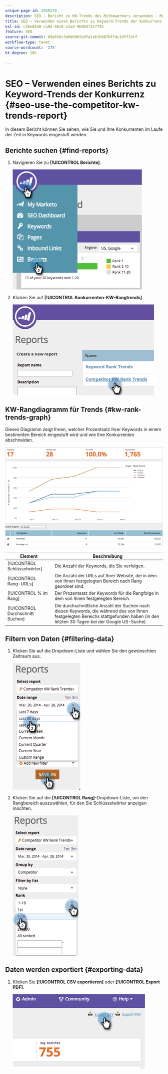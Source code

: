 ```yaml
---
unique-page-id: 2949270
description: SEO - Bericht zu KW-Trends des Mitbewerbers verwenden - Marketo-Dokumente - Produktdokumentation
title: SEO – Verwenden eines Berichts zu Keyword-Trends der Konkurrenz
exl-id: c36e84d0-ca8d-4618-a1ad-9b903f317792
feature: SEO
source-git-commit: 09a656c3a0d0002edfa1a61b987bff4c1dff33cf
workflow-type: tm+mt
source-wordcount: '175'
ht-degree: 10%

---
```


# SEO – Verwenden eines Berichts zu Keyword-Trends der Konkurrenz {#seo-use-the-competitor-kw-trends-report}

In diesem Bericht können Sie sehen, wie Sie und Ihre Konkurrenten im Laufe der Zeit in Keywords eingestuft werden.

## Berichte suchen {#find-reports}

1. Navigieren Sie zu **[!UICONTROL Berichte]**.

   ![](assets/image2014-9-18-14-3a6-3a18.png)

1. Klicken Sie auf **[!UICONTROL Konkurrenten-KW-Rangtrends]**.

   ![](assets/image2014-9-18-14-3a6-3a37.png)

## KW-Rangdiagramm für Trends {#kw-rank-trends-graph}

Dieses Diagramm zeigt Ihnen, welcher Prozentsatz Ihrer Keywords in einem bestimmten Bereich eingestuft wird und wie Ihre Konkurrenten abschneiden.

![](assets/image2014-9-18-14-3a7-3a1.png)

| Element | Beschreibung |
|---|---|
| [!UICONTROL Schlüsselwörter] | Die Anzahl der Keywords, die Sie verfolgen. |
| [!UICONTROL Rang-URLs] | Die Anzahl der URLs auf Ihrer Website, die in dem von Ihnen festgelegten Bereich nach Rang geordnet sind. |
| [!UICONTROL  % im Rang] | Der Prozentsatz der Keywords für die Rangfolge in dem von Ihnen festgelegten Bereich. |
| [!UICONTROL Durchschnitt Suchen] | Die durchschnittliche Anzahl der Suchen nach diesen Keywords, die während des von Ihnen festgelegten Bereichs stattgefunden haben (in den letzten 30 Tagen bei der Google US-Suche) |

## Filtern von Daten {#filtering-data}

1. Klicken Sie auf die Dropdown-Liste und wählen Sie den gewünschten Zeitraum aus.

   ![](assets/image2014-9-18-14-3a7-3a17.png)

1. Klicken Sie auf die **[!UICONTROL Rang]**-Dropdown-Liste, um den Rangbereich auszuwählen, für den Sie Schlüsselwörter anzeigen möchten.

   ![](assets/image2014-9-18-14-3a8-3a26.png)

## Daten werden exportiert {#exporting-data}

1. Klicken Sie **[!UICONTROL CSV exportieren]** oder **[!UICONTROL Export PDF]**.

   ![](assets/image2014-9-18-14-3a9-3a49.png)
